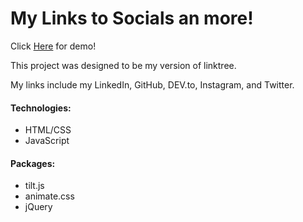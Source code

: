 # My Links to Socials an more!

Click <a target="_blank">[Here](https://joshdaos.github.io/jd-linkhub/)<a> for demo!

This project was designed to be my version of linktree.

My links include my LinkedIn, GitHub, DEV.to, Instagram, and Twitter.

#### Technologies:
- HTML/CSS
- JavaScript

#### Packages:
- tilt.js
- animate.css
- jQuery